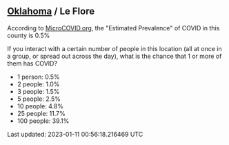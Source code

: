 
## [Oklahoma](/united-states/oklahoma) / Le Flore

According to [MicroCOVID.org](http://microcovid.org),
the "Estimated Prevalence" of COVID in this county is 0.5%

If you interact with a certain number of people in this location
(all at once in a group, or spread out across the day), what is the chance that
1 or more of them has COVID?

- 1 person: 0.5%
- 2 people: 1.0%
- 3 people: 1.5%
- 5 people: 2.5%
- 10 people: 4.8%
- 25 people: 11.7%
- 100 people: 39.1%

Last updated: 2023-01-11 00:56:18.216469 UTC

